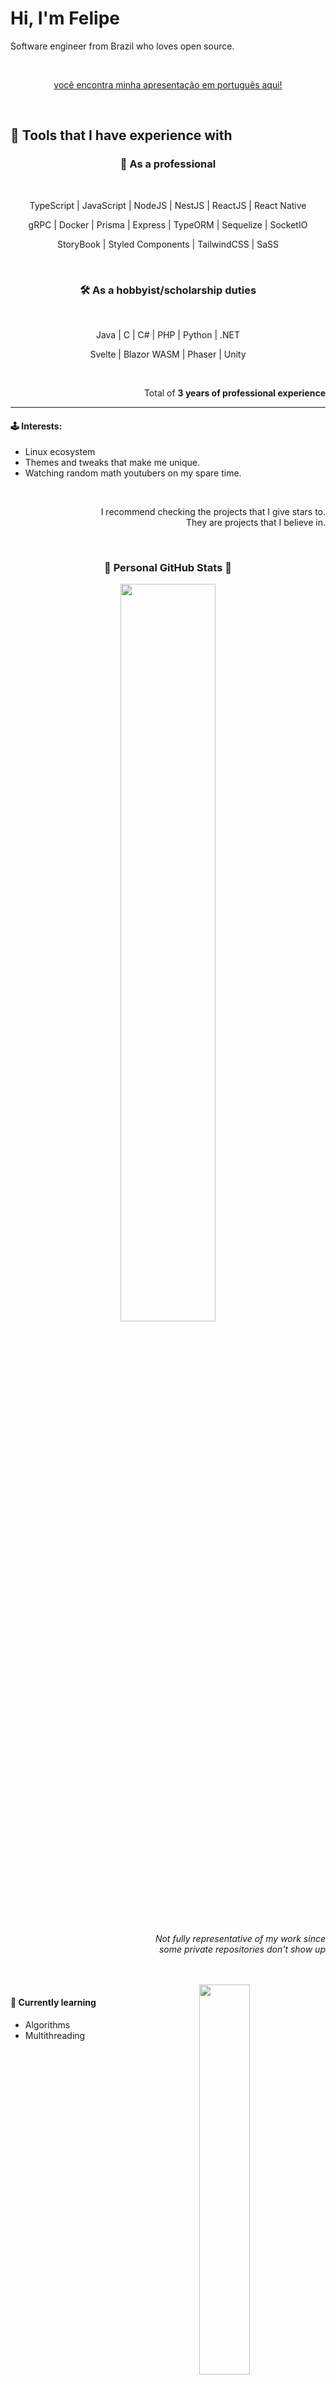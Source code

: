 # Hi, I'm Felipe

Software engineer from Brazil who loves open source.

<br/>

<p align=center><a href=https://github.com/HiImFelipe/HiImFelipe-portuguese>você encontra minha apresentação em português aqui!</a></p>

<br/>

## 🧶 Tools that I have experience with


<h3 align=center>💼 As a professional</h3> 
<br/>
<p align=center>TypeScript | JavaScript | NodeJS | NestJS | ReactJS | React Native</p>
<p align=center> gRPC | Docker | Prisma | Express | TypeORM | Sequelize | SocketIO</p>
<p align=center>StoryBook | Styled Components | TailwindCSS | SaSS</p>

<br/>
<h3 align=center>🛠 As a hobbyist/scholarship duties</h3> 
<br/>

<p align=center>Java | C | C# | PHP | Python | .NET</p>
<p align=center> Svelte | Blazor WASM | Phaser | Unity</p>

<br/>

<p align=right>Total of <b>3 years of professional experience</b></p>

---

#### 🕹️ Interests:

- Linux ecosystem
- Themes and tweaks that make me unique.
- Watching random math youtubers on my spare time.

<br/>

<p align="right">
I recommend checking the projects that I give stars to.<br/>
They are projects that I believe in.
</p>

<br/>

<h3 align="center">🌟 Personal GitHub Stats 🌟</h3>
<p align="center">
  <img width="55%" src="https://github-readme-stats.vercel.app/api?username=HiImFelipe&show_icons=true&theme=radical" />
</p>

<p align=right>
  <i>
    Not fully representative of my work since <br/>
    some private repositories don't show up
  </i>
</p>

<br/>
<br/>

<img align=right width="40%" src="https://github-readme-stats.vercel.app/api/top-langs/?username=HiImFelipe&show_icons=true&theme=radical&exclude_repo=TextRPG-C" />

#### 📖 Currently learning

- Algorithms
- Multithreading

